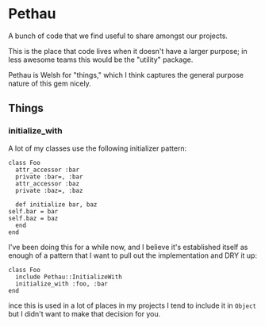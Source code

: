 # Pethau

A bunch of code that we find useful to share amongst our projects.

This is the place that code lives when it doesn't have a larger purpose; in
less awesome teams this would be the "utility" package.

Pethau is Welsh for "things," which I think captures the general purpose
nature of this gem nicely.


## Things

### initialize\_with

A lot of my classes use the following initializer pattern:

    class Foo
      attr_accessor :bar
      private :bar=, :bar
      attr_accessor :baz
      private :baz=, :baz

      def initialize bar, baz
	self.bar = bar
	self.baz = baz
      end
    end

I've been doing this for a while now, and I believe it's established itself as
enough of a pattern that I want to pull out the implementation and DRY it up:

    class Foo
      include Pethau::InitializeWith
      initialize_with :foo, :bar
    end

ince this is used in a lot of places in my projects I tend to include it in
`Object` but I didn't want to make that decision for you.
